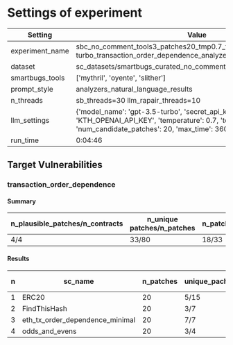 # Settings of experiment

| Setting | Value |
| --- | --- |
| experiment_name | sbc_no_comment_tools3_patches20_tmp0.7_topp0.95_gpt-3.5-turbo_transaction_order_dependence_analyzers_natural_language_results |
| dataset | sc_datasets/smartbugs_curated_no_comment/front_running |
| smartbugs_tools | ['mythril', 'oyente', 'slither'] |
| prompt_style | analyzers_natural_language_results |
| n_threads | sb_threads=30 llm_rapair_threads=10 |
| llm_settings | {'model_name': 'gpt-3.5-turbo', 'secret_api_key': 'KTH_OPENAI_API_KEY', 'temperature': 0.7, 'top_p': 0.95, 'num_candidate_patches': 20, 'max_time': 3600, 'stop': ['///']} |
| run_time | 0:04:46 |

## Target Vulnerabilities


### transaction_order_dependence

#### Summary
| n_plausible_patches/n_contracts | n_unique patches/n_patches | n_patches_compiles/n_unique_patches |
| --- | --- | --- |
| 4/4 | 33/80 | 18/33 |

#### Results
| n | sc_name | n_patches | unique_paches_that_compile | best_patch | compiles | plausible_patch | mythril-0.23.15 | oyente | slither |
| --- | --- | --- | --- | --- | --- | --- | --- | --- | --- |
| 1 | ERC20 | 20 | 5/15 | patch_3 | True | True | Fix/Fix | Fix/Fix | Fix/Fix|
| 2 | FindThisHash | 20 | 3/7 | patch_0 | True | True | Fix/Fix | Fix/Fix | Fix/Fix|
| 3 | eth_tx_order_dependence_minimal | 20 | 7/7 | patch_0 | True | True | Fix/Fix | Bug/Fix | Fix/Fix|
| 4 | odds_and_evens | 20 | 3/4 | patch_0 | True | True | Fix/Fix | Bug/Fix | Fix/Fix|
